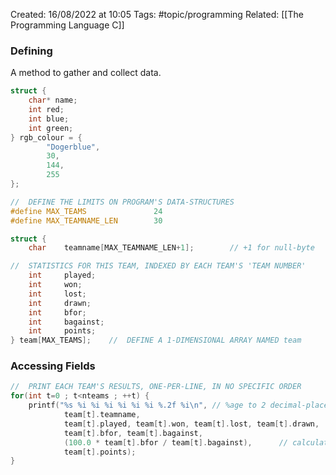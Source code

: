 Created: 16/08/2022 at 10:05
Tags: #topic/programming 
Related: [[The Programming Language C]]

### Defining
A method to gather and collect data.
```c
struct {
	char* name;
	int red;
	int blue;
	int green;
} rgb_colour = {
		"Dogerblue",
		30,
		144,
		255
};
```
```c
//  DEFINE THE LIMITS ON PROGRAM'S DATA-STRUCTURES
#define MAX_TEAMS               24
#define MAX_TEAMNAME_LEN        30

struct {
    char    teamname[MAX_TEAMNAME_LEN+1];        // +1 for null-byte

//  STATISTICS FOR THIS TEAM, INDEXED BY EACH TEAM'S 'TEAM NUMBER'
    int     played;
    int     won;
    int     lost;
    int     drawn;
    int     bfor;
    int     bagainst;
    int     points;
} team[MAX_TEAMS];    //  DEFINE A 1-DIMENSIONAL ARRAY NAMED team
```

### Accessing Fields
```c
//  PRINT EACH TEAM'S RESULTS, ONE-PER-LINE, IN NO SPECIFIC ORDER
for(int t=0 ; t<nteams ; ++t) {
    printf("%s %i %i %i %i %i %i %.2f %i\n", // %age to 2 decimal-places
            team[t].teamname,
            team[t].played, team[t].won, team[t].lost, team[t].drawn,
            team[t].bfor, team[t].bagainst,
            (100.0 * team[t].bfor / team[t].bagainst),      // calculate percentage
            team[t].points);
}
```
